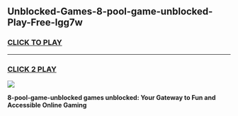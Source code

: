 
## Unblocked-Games-8-pool-game-unblocked-Play-Free-lgg7w
<h3>
<a href="https://premium76.site?title=8-pool-game-unblocked&ref=20M">CLICK TO PLAY</a></h3>
<hr>

<h3>
<a href="https://premium76.site?title=8-pool-game-unblocked&ref=20M">CLICK 2 PLAY</a>
  
</h3>

<a href="https://premium76.site?title=8-pool-game-unblocked&ref=19M"><img src="https://clearcache.store/games.png"></a>


**8-pool-game-unblocked games unblocked: Your Gateway to Fun and Accessible Online Gaming**
